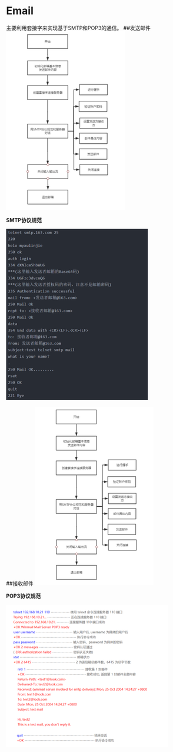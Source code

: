 # Email
主要利用套接字来实现基于SMTP和POP3的通信。
##发送邮件
![发送邮件流程](https://github.com/Gong-Shijie/email/raw/master/photos/sendimple.png)

**SMTP协议规范**

![](https://github.com/Gong-Shijie/email/raw/master/photos/SMTP.png)

##接收邮件
![接收邮件流程](https://github.com/Gong-Shijie/email/raw/master/photos/sendimple.png)

**POP3协议规范**

![](https://github.com/Gong-Shijie/email/raw/master/photos/POP3.png)
